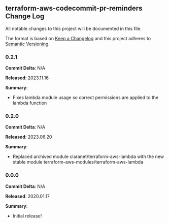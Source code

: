 ## terraform-aws-codecommit-pr-reminders Change Log

All notable changes to this project will be documented in this file.

The format is based on [Keep a Changelog](http://keepachangelog.com/) and this project adheres to [Semantic Versioning](http://semver.org/).

### 0.2.1

**Commit Delta**: N/A

**Released**: 2023.11.16

**Summary**:

*   Fixes lambda module usage so correct permissions are applied to the lambda function

### 0.2.0

**Commit Delta**: N/A

**Released**: 2023.06.20

**Summary**:

*   Replaced archived module claranet/terraform-aws-lambda with the new stable module terraform-aws-modules/terraform-aws-lambda

### 0.0.0

**Commit Delta**: N/A

**Released**: 2020.01.17

**Summary**:

*   Initial release!
